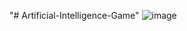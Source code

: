 "# Artificial-Intelligence-Game" 
![image](https://github.com/user-attachments/assets/637420cd-0cac-474d-82e0-67bfb292471a)
